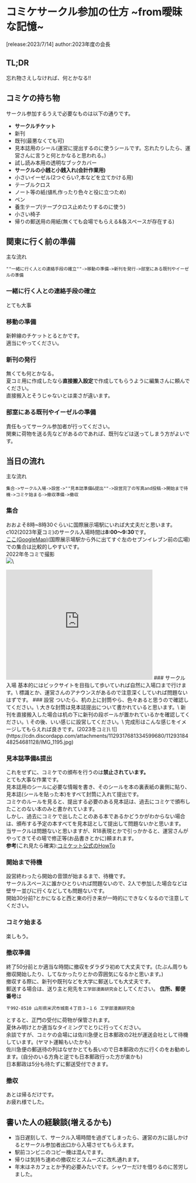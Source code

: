 # コミケサークル参加の仕方 ~from曖昧な記憶~
[release:2023/7/14] author:2023年度の会長

## TL;DR
忘れ物さえしなければ、何とかなる!!

## コミケの持ち物
サークル参加するうえで必要なものは以下の通りです。
- **サークルチケット** 
- 新刊
- 既刊(最悪なくても可)
- 見本誌用のシール(運営に提出するのに使うシールです。忘れたりしたら、運営さんに言うと何とかなると思われる。)
- 試し読み本用の透明なブックカバー
- **サークルの小銭と小銭入れ(会計作業用)**
- 小さいイーゼル(2つぐらい?,本などを立てかける用)
- テーブルクロス
- ノート等の紙(値札作ったり色々と役に立つため)
- ペン
- 養生テープ(テープクロス止めたりするのに使う)
- 小さい椅子
- 帰りの郵送用の用紙(無くても会場でもらえる&各スペースが存在する)

## 関東に行く前の準備
主な流れ
```
""一緒に行く人との連絡手段の確立""->移動の準備->新刊を発行->部室にある既刊やイーゼルの準備
```
### 一緒に行く人との連絡手段の確立
とても大事
### 移動の準備
新幹線のチケットとるとかです。\
適当にやってください。

### 新刊の発行
無くても何とかなる。\
夏コミ用に作成したなら**直接搬入設定**で作成してもらうように編集さんに頼んでください。\
直接搬入とそうじゃないとは楽さが違います。

### 部室にある既刊やイーゼルの準備
責任もってサークル参加者が行ってください。\
関東に荷物を送る先などがあるのであれば、既刊などは送ってしまう方がよいです。



## 当日の流れ
主な流れ
```
集合->サークル入場->設営->""見本誌準備&提出""->設営完了の写真and投稿->開始まで待機->コミケ始まる->撤収準備->撤収
```
### 集合
おおよそ8時~8時30ぐらいに国際展示場駅にいれば大丈夫だと思います。\
c102(2023年夏コミ)のサークル入場時間は**8:00～9:30**です。\
[ここ(GoogleMap)](https://goo.gl/maps/GA5Gp2profteK3q6A)(国際展示場駅から外に出てすぐ左のセブンイレブン前の広場)での集合は比較的しやすいです。\
2022年冬コミで撮影\
![](https://cdn.discordapp.com/attachments/1129317681334599680/1129318447566835732/IMG_1178.jpg)\
<iframe src="https://www.google.com/maps/embed?pb=!1m17!1m12!1m3!1d241.0174098939455!2d139.79223204293694!3d35.63436203822169!2m3!1f0!2f0!3f0!3m2!1i1024!2i768!4f13.1!3m2!1m1!2zMzXCsDM4JzA0LjEiTiAxMznCsDQ3JzMxLjciRQ!5e0!3m2!1sja!2sjp!4v1689347557378!5m2!1sja!2sjp" width="400" height="300" style="border:0;" allowfullscreen="" loading="lazy" referrerpolicy="no-referrer-when-downgrade"></iframe>
### サークル入場
基本的にはビックサイトを目指して歩いていれば自然に入場口まで行けます。\
標識とか、運営さんのアナウンスがあるので注意深くしていれば問題ないはずです。
### 設営
ついたら、机の上に封筒やら、色々あると思うので確認してください。\
大きな封筒は見本誌提出について書かれていると思います。\
新刊を直接搬入した場合は机の下に新刊の段ボールが置かれているかを確認してください。\
その後、いい感じに設営してください。\
完成形はこんな感じをイメージしてもらえれば良きです。(2023冬コミ)\
![](https://cdn.discordapp.com/attachments/1129317681334599680/1129318448254681128/IMG_1195.jpg)

### 見本誌準備&提出
これをせずに、コミケでの頒布を行うのは**禁止されています。**\
とても大事な作業です。\
見本誌用のシールに必要な情報を書き、そのシールを本の裏表紙の裏側に貼り、見本誌(シールを貼った本)をすべて封筒に入れて提出です。\
コミケのルールを見ると、提出する必要のある見本誌は、過去にコミケで頒布したことのない本のみと書かれています。\
しかし、過去にコミケで出したことのある本であるかどうかがわからない場合は、頒布する予定の本すべてを見本誌として提出して問題ないかと思います。\
当サークルは問題ないと思いますが、R18表現とかで引っかかると、運営さんがやってきてその場で修正等(お品書きとかに)頼まれます。\
**参考**(これ見たら確実):[コミケット公式のHowTo](https://www.comiket.co.jp/info-c/C102/C102CircleRegistration.html)

### 開始まで待機
設営終わったら開始の音頭が始まるまで、待機です。\
サークルスペースに誰かひとりいれば問題ないので、2人で参加した場合などは壁サー並びに行くなどしても問題ないです。\
開始30分前?とかになると西と東の行き来が一時的にできなくなるので注意してください。



### コミケ始まる
楽しもう。

### 撤収準備
終了50分前とか適当な時間に撤収をダラダラ初めて大丈夫です。(たぶん周りも撤収開始したり、してなかったりとかの雰囲気になるかと思います。)\
撤収する際に、新刊や既刊などを大学に郵送しても大丈夫です。\
郵送する場合は、送り主と宛先を`工学部漫画研究会`としてください。
**住所、郵便番号**は
```
〒992-8510 山形県米沢市城南４丁目３−１６ 工学部漫画研究会
```
とすると、正門の受付に荷物が保管されます。\
夏休み明けとか適当なタイミングでとりに行ってください。\
余談ですが、コミケの会場には佐川急便と日本郵政の2社が運送会社として待機しています。(ヤマト運輸もいたかも)\
佐川急便の郵送待の列はなぜかとても長いので日本郵政の方に行くのをお勧めします。(自分のいる方角と逆でも日本郵政行った方が楽かも)\
日本郵政は5分も待たずに郵送受付できます。

### 撤収
あとは帰るだけです。\
お疲れ様でした。

## 書いた人の経験談(増えるかも)
- 当日遅刻して、サークル入場時間を過ぎてしまったら、運営の方に話しかけるとサークル参加者出口から入場させてもらえます。
- 駅前コンビニのコピー機は混んでます。
- 帰りは気持ち速めの撤収だとスムーズに改札通れます。
- 年末はネカフェとか予約必要みたいです。シャワーだけを借りるのに苦労しました。
